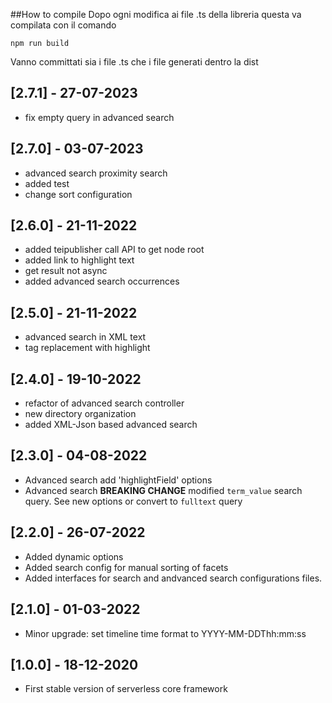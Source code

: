 ##How to compile 
 Dopo ogni modifica ai file .ts della libreria questa va compilata con il comando
  
 `npm run build`
 
 Vanno committati sia i file .ts che i file generati dentro la dist
 
 
## [2.7.1] - 27-07-2023
- fix empty query in advanced search

## [2.7.0] - 03-07-2023
- advanced search proximity search
- added test
- change sort configuration

## [2.6.0] - 21-11-2022
- added teipublisher call API to get node root
- added link to highlight text
- get result not async
- added advanced search occurrences
## [2.5.0] - 21-11-2022
- advanced search in XML text
- tag replacement with highlight
## [2.4.0] - 19-10-2022
- refactor of advanced search controller
- new directory organization
- added XML-Json based advanced search
## [2.3.0] - 04-08-2022
- Advanced search add 'highlightField' options 
- Advanced search **BREAKING CHANGE**  modified `term_value` search query. See new options or convert to `fulltext` query

## [2.2.0] - 26-07-2022
- Added dynamic options
- Added search config for manual sorting of facets
- Added interfaces for search and andvanced search configurations files.

## [2.1.0] - 01-03-2022
- Minor upgrade: set timeline time format to YYYY-MM-DDThh:mm:ss

## [1.0.0] - 18-12-2020
- First stable version of serverless core framework
